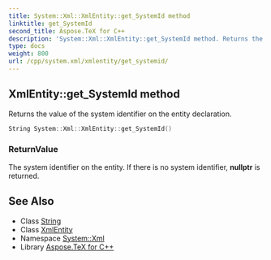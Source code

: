 ```yaml
---
title: System::Xml::XmlEntity::get_SystemId method
linktitle: get_SystemId
second_title: Aspose.TeX for C++
description: 'System::Xml::XmlEntity::get_SystemId method. Returns the value of the system identifier on the entity declaration in C++.'
type: docs
weight: 800
url: /cpp/system.xml/xmlentity/get_systemid/
---
```

## XmlEntity::get_SystemId method


Returns the value of the system identifier on the entity declaration.

```cpp
String System::Xml::XmlEntity::get_SystemId()
```


### ReturnValue

The system identifier on the entity. If there is no system identifier, **nullptr** is returned.

## See Also

* Class [String](../../../system/string/)
* Class [XmlEntity](../)
* Namespace [System::Xml](../../)
* Library [Aspose.TeX for C++](../../../)
